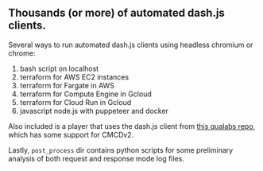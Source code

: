 
## Thousands (or more) of automated dash.js clients.


Several ways to run automated dash.js clients using headless chromium or chrome:
1. bash script on localhost
1. terraform for AWS EC2 instances
1. terraform for Fargate in AWS
1. terraform for Compute Engine in Gcloud
1. terraform for Cloud Run in Gcloud
1. javascript node.js with puppeteer and docker

Also included is a player that uses the dash.js client from 
[this qualabs repo](https://github.com/montevideo-tech/cmcd-analyzer/tree/feature/cmcd-v2-demuxed/analyzer-dashboard/public), 
which has some support for CMCDv2.

Lastly, `post_process` dir contains python scripts for some preliminary analysis of both request and response mode log files.


